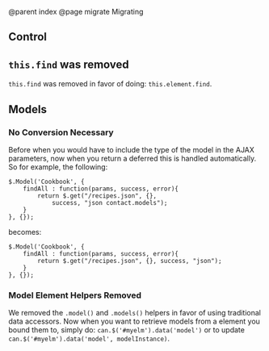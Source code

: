 @parent index
@page migrate Migrating

## Control

## `this.find` was removed

`this.find` was removed in favor of doing: `this.element.find`.

## Models

### No Conversion Necessary

Before when you would have to include the type of the model in the AJAX parameters, now
when you return a deferred this is handled automatically.  So for example, the following:

	$.Model('Cookbook', {
		findAll : function(params, success, error){
			return $.get("/recipes.json", {}, 
				success, "json contact.models");
		}
	}, {});
	
becomes:

	$.Model('Cookbook', {
		findAll : function(params, success, error){
			return $.get("/recipes.json", {}, success, "json");
		}
	}, {});
	
### Model Element Helpers Removed

We removed the `.model()` and `.models()` helpers in favor of using traditional data accessors.
Now when you want to retrieve models from a element you bound them to, simply do: 
`can.$('#myelm').data('model')` or to update `can.$('#myelm').data('model', modelInstance)`.